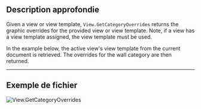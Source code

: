 ## Description approfondie
Given a view or view template, `View.GetCategoryOverrides` returns the graphic overrides for the provided view or view template. Note, if a view has a view template assigned, the view template must be used.

In the example below, the active view's view template from the current document is retrieved. The overrides for the wall category are then returned.
___
## Exemple de fichier

![View.GetCategoryOverrides](./Revit.Elements.Views.View.GetCategoryOverrides_img.jpg)
